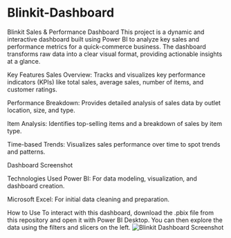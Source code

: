 # Blinkit-Dashboard
Blinkit Sales & Performance Dashboard
This project is a dynamic and interactive dashboard built using Power BI to analyze key sales and performance metrics for a quick-commerce business. The dashboard transforms raw data into a clear visual format, providing actionable insights at a glance.

Key Features
Sales Overview: Tracks and visualizes key performance indicators (KPIs) like total sales, average sales, number of items, and customer ratings.

Performance Breakdown: Provides detailed analysis of sales data by outlet location, size, and type.

Item Analysis: Identifies top-selling items and a breakdown of sales by item type.

Time-based Trends: Visualizes sales performance over time to spot trends and patterns.

Dashboard Screenshot

Technologies Used
Power BI: For data modeling, visualization, and dashboard creation.

Microsoft Excel: For initial data cleaning and preparation.

How to Use
To interact with this dashboard, download the .pbix file from this repository and open it with Power BI Desktop. You can then explore the data using the filters and slicers on the left.
![Blinkit Dashboard Screenshot](blinkit-dashboard.png)
